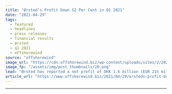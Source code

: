 ```yaml
---
title: "Ørsted’s Profit Down 52 Per Cent in Q1 2021"
date: "2021-04-29"
tags: 
  - featured
  - headlines
  - press releases
  - financial results
  - ørsted
  - q1 2021
  - offshorewind
source: "offshorewind"
image_url: "https://cdn.offshorewind.biz/wp-content/uploads/sites/2/2021/04/29100008/%C3%98rsteds-Profit-Down-52-Per-Cent-in-Q1-2021.png"
image_fp: "/assets/img/post_thumbnails/20.png"
lead: "Ørsted has reported a net profit of DKK 1.6 billion (EUR 215 million) for"
article_url: "https://www.offshorewind.biz/2021/04/29/orsteds-profit-down-52-per-cent-in-q1-2021/"
---
```


---
